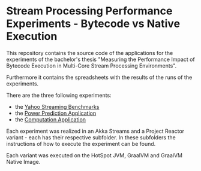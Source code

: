 # Stream Processing Performance Experiments - Bytecode vs Native Execution

This repository contains the source code of the applications for the experiments of the bachelor's thesis "Measuring the Performance Impact of Bytecode Execution in Multi-Core Stream Processing Environments".

Furthermore it contains the spreadsheets with the results of the runs of the experiments.

There are the three following experiments:

* the [Yahoo Streaming Benchmarks](ysb)
* the [Power Prediction Application](power-prediction)
* the [Computation Application](computation)

Each experiment was realized in an Akka Streams and  a Project Reactor variant - each has their respective subfolder. In these subfolders the instructions of how to execute the experiment can be found.

Each variant was executed on the HotSpot JVM, GraalVM and GraalVM Native Image.
